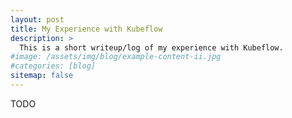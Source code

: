 ```yaml
---
layout: post
title: My Experience with Kubeflow
description: >
  This is a short writeup/log of my experience with Kubeflow.
#image: /assets/img/blog/example-content-ii.jpg
#categories: [blog]
sitemap: false
---
```


TODO